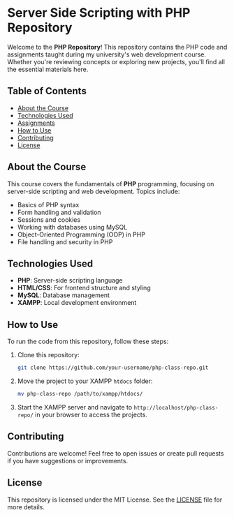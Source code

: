 # Server Side Scripting with PHP Repository

Welcome to the **PHP Repository**! This repository contains the PHP code and assignments taught during my university's web development course. Whether you're reviewing concepts or exploring new projects, you'll find all the essential materials here.

## Table of Contents
- [About the Course](#about-the-course)
- [Technologies Used](#technologies-used)
- [Assignments](#assignments)
- [How to Use](#how-to-use)
- [Contributing](#contributing)
- [License](#license)

## About the Course
This course covers the fundamentals of **PHP** programming, focusing on server-side scripting and web development. Topics include:
- Basics of PHP syntax
- Form handling and validation
- Sessions and cookies
- Working with databases using MySQL
- Object-Oriented Programming (OOP) in PHP
- File handling and security in PHP

## Technologies Used
- **PHP**: Server-side scripting language
- **HTML/CSS**: For frontend structure and styling
- **MySQL**: Database management
- **XAMPP**: Local development environment

## How to Use
To run the code from this repository, follow these steps:

1. Clone this repository:
    ```bash
    git clone https://github.com/your-username/php-class-repo.git
    ```

2. Move the project to your XAMPP `htdocs` folder:
    ```bash
    mv php-class-repo /path/to/xampp/htdocs/
    ```

3. Start the XAMPP server and navigate to `http://localhost/php-class-repo/` in your browser to access the projects.

## Contributing
Contributions are welcome! Feel free to open issues or create pull requests if you have suggestions or improvements.

## License
This repository is licensed under the MIT License. See the [LICENSE](LICENSE) file for more details.

